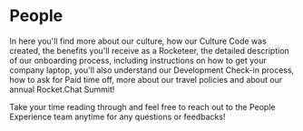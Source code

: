 # People

In here you'll find more about our culture, how our Culture Code was created, the benefits you'll receive as a Rocketeer, the detailed description of our onboarding process, including instructions on how to get your company laptop, you'll also understand our Development Check-in process, how to ask for Paid time off, more about our travel policies and about our annual Rocket.Chat Summit!

Take your time reading through and feel free to reach out to the People Experience team anytime for any questions or feedbacks! 

